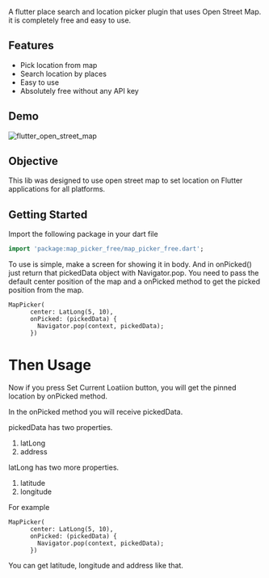 A flutter place search and location picker plugin that uses Open Street Map.
it is completely free and easy to use.

## Features

* Pick location from map
* Search location by places
* Easy to use
* Absolutely free without any API key




## Demo
![flutter_open_street_map](https://user-images.githubusercontent.com/69592754/174075388-684404cf-ada9-4c44-a1c2-5fc9fcc872ba.png)


<!-- ## Help Maintenance

I've been maintaining quite many repos these days and burning out slowly. If you could help me cheer up, buying me a cup of coffee will make my life really happy and get much energy out of it.

<a href="https://www.buymeacoffee.com/MubasharHusain" target="_blank"><img src="https://www.buymeacoffee.com/assets/img/custom_images/purple_img.png" alt="Buy Me A Coffee" style="height: auto !important;width: auto !important;" ></a> -->

## Objective
This lib was designed to use open street map to set location on Flutter applications for all platforms.

## Getting Started


Import the following package in your dart file

```dart
import 'package:map_picker_free/map_picker_free.dart';
```

To use is simple, make a screen for showing it in body. And in onPicked() just return that pickedData object with Navigator.pop. You need to pass the default center position of the map and a onPicked method to get the picked position from the map.

    MapPicker(
          center: LatLong(5, 10),
          onPicked: (pickedData) {
            Navigator.pop(context, pickedData);
          })

# Then Usage

Now if you press Set Current Loatiion button, you will get the pinned location by onPicked method.

In the onPicked method you will receive pickedData.

pickedData has two properties.

1. latLong
2. address

latLong has two more properties.

1. latitude
2. longitude

For example

    MapPicker(
          center: LatLong(5, 10),
          onPicked: (pickedData) {
            Navigator.pop(context, pickedData);
          })

You can get latitude, longitude and address like that.
